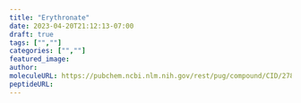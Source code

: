 ```yaml
---
title: "Erythronate"
date: 2023-04-20T21:12:13-07:00
draft: true
tags: ["",""]
categories: ["",""]
featured_image: 
author: 
moleculeURL: https://pubchem.ncbi.nlm.nih.gov/rest/pug/compound/CID/2781043/record/SDF/?record_type=3d&response_type=display
peptideURL:
---
```

